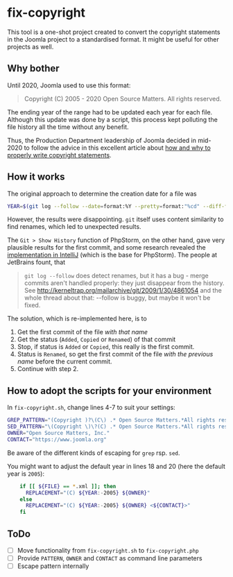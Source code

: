 # fix-copyright

This tool is a one-shot project created to convert the copyright statements in the Joomla project
to a standardised format. It might be useful for other projects as well.

## Why bother

Until 2020, Joomla used to use this format:

> Copyright (C) 2005 - 2020 Open Source Matters. All rights reserved.

The ending year of the range had to be updated each year for each file. Although this update
was done by a script, this process kept polluting the file history all the time without any benefit.

Thus, the Production Department leadership of Joomla decided in mid-2020 to follow the 
advice in this excellent article about [how and why to properly write copyright statements](https://matija.suklje.name/how-and-why-to-properly-write-copyright-statements-in-your-code).

## How it works

The original approach to determine the creation date for a file was

```bash
YEAR=$(git log --follow --date=format:%Y --pretty=format:"%cd" --diff-filter=A --find-renames=40% "${FILE}" | tail -n 1)
```

However, the results were disappointing. `git` itself uses content similarity to find renames, which led to
unexpected results.

The `Git > Show History` function of PhpStorm, on the other hand, gave very plausible results for the first commit,
and some research revealed the [implementation in IntelliJ](https://github.com/JetBrains/intellij-community/blob/ea20241265f9fb956c5a99b1023765aa0e941979/plugins/git4idea/src/git4idea/history/GitFileHistory.java) (which is the base for PhpStorm).
The people at JetBrains fount, that 

> `git log --follow` does detect renames, but it has a bug - merge commits
aren't handled properly: they just disappear from the history. See http://kerneltrap.org/mailarchive/git/2009/1/30/4861054
and the whole thread about that: --follow is buggy, but maybe it won't be fixed.

The solution, which is re-implemented here, is to

1. Get the first commit of the file *with that name*
2. Get the status (`Added`, `Copied` or `Renamed`) of that commit
3. Stop, if status is `Added` or `Copied`, this really is the first commit.
4. Status is `Renamed`, so get the first commit of the file *with the previous name* before the current commit.
5. Continue with step 2.
 
## How to adopt the scripts for your environment

In `fix-copyright.sh`, change lines 4-7 to suit your settings:

```bash
GREP_PATTERN="(Copyright )?\(C\) .* Open Source Matters.*All rights reserved\.?"
SED_PATTERN="\(Copyright \)\?(C) .* Open Source Matters.*All rights reserved\.\?"
OWNER="Open Source Matters, Inc."
CONTACT="https://www.joomla.org"
```

Be aware of the different kinds of escaping for `grep` rsp. `sed`.

You might want to adjust the default year in lines 18 and 20 (here the default year is `2005`):
```bash
    if [[ ${FILE} == *.xml ]]; then
      REPLACEMENT="(C) ${YEAR:-2005} ${OWNER}"
    else
      REPLACEMENT="(C) ${YEAR:-2005} ${OWNER} <${CONTACT}>"
    fi
```

## ToDo

- [ ] Move functionality from `fix-copyright.sh` to `fix-copyright.php`
- [ ] Provide `PATTERN`, `OWNER` and `CONTACT` as command line parameters
- [ ] Escape pattern internally 